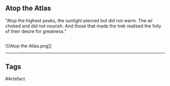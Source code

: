 ## Atop the Atlas
"Atop the highest peaks, the sunlight pierced but did not warm.
The air choked and did not nourish.
And those that made the trek realised the folly of their desire for greatness."
## 
![[Atop the Atlas.png]]

---
## Tags
#Artefact